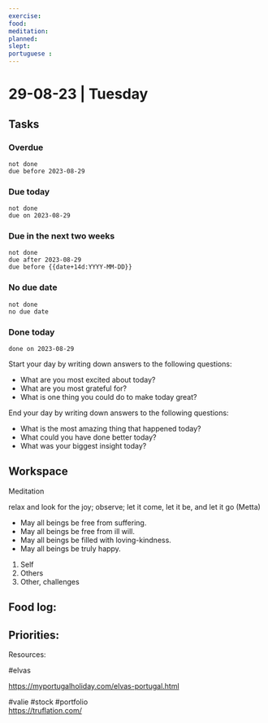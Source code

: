 ```yaml
---
exercise: 
food:
meditation:
planned:
slept:
portuguese :
---
```


# 29-08-23 | Tuesday

## Tasks
### Overdue
```tasks
not done
due before 2023-08-29
```

### Due today
```tasks
not done
due on 2023-08-29
```

### Due in the next two weeks
```tasks
not done
due after 2023-08-29
due before {{date+14d:YYYY-MM-DD}}
```

### No due date
```tasks
not done
no due date
```

### Done today
```tasks
done on 2023-08-29
```


Start your day by writing down answers to the following questions:

- What are you most excited about today? 
- What are you most grateful for? 
- What is one thing you could do to make today great?  

End your day by writing down answers to the following questions: 

- What is the most amazing thing that happened today? 
- What could you have done better today? 
- What was your biggest insight today?

## Workspace

Meditation 

relax and look for the joy; observe; let it come, let it be, and let it go
(Metta)
-   May all beings be free from suffering.
-   May all beings be free from ill will.
-   May all beings be filled with loving-kindness.
-   May all beings be truly happy.

1. Self
2. Others
3. Other, challenges

Food log:
- 

Priorities:
- 

Resources:

#elvas 

https://myportugalholiday.com/elvas-portugal.html

#valie #stock #portfolio  
https://truflation.com/

